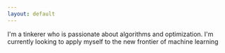 ```yaml
---
layout: default
---
```


I'm a tinkerer who is passionate about algorithms and optimization. I'm currently looking to apply myself to the new frontier of machine learning


